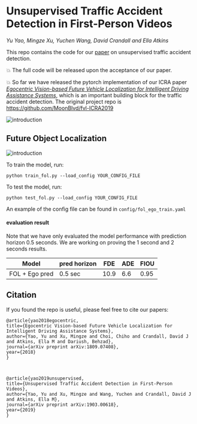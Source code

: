 # Unsupervised Traffic Accident Detection in First-Person Videos

*Yu Yao, Mingze Xu, Yuchen Wang, David Crandall and Ella Atkins*

This repo contains the code for our [paper](https://arxiv.org/pdf/1903.00618.pdf) on unsupervised traffic accident detection.

:boom: The full code will be released upon the acceptance of our paper.

:boom: So far we have released the pytorch implementation of our ICRA paper [*Egocentric Vision-based Future Vehicle Localization for Intelligent Driving Assistance Systems*](https://arxiv.org/pdf/1809.07408.pdf), which is an important building block for the traffic accident detection. The original project repo is https://github.com/MoonBlvd/fvl-ICRA2019

![introduction](figures/teaser.png|width=50)

## Future Object Localization

![introduction](figures/fol.png|width=50)

To train the model, run:

	python train_fol.py --load_config YOUR_CONFIG_FILE

To test the model, run:

	python test_fol.py --load_config YOUR_CONFIG_FILE
 
 An example of the config file can be found in ```config/fol_ego_train.yaml```

#### evaluation result
Note that we have only evaluated the model performance with prediction horizon 0.5 seconds. We are working on proving the 1 second and 2 seconds results.

|     Model      | pred horizon | FDE  | ADE | FIOU |
|:--------------:|--------------|------|-----|------|
| FOL + Ego pred | 0.5 sec      | 10.9 | 6.6 | 0.95 |

## Citation
If you found the repo is useful, please feel free to cite our papers:

	@article{yao2018egocentric,
	title={Egocentric Vision-based Future Vehicle Localization for Intelligent Driving Assistance Systems},
	author={Yao, Yu and Xu, Mingze and Choi, Chiho and Crandall, David J and Atkins, Ella M and Dariush, Behzad},
	journal={arXiv preprint arXiv:1809.07408},
	year={2018}
	}



	@article{yao2019unsupervised,
	title={Unsupervised Traffic Accident Detection in First-Person Videos},
	author={Yao, Yu and Xu, Mingze and Wang, Yuchen and Crandall, David J and Atkins, Ella M},
	journal={arXiv preprint arXiv:1903.00618},
	year={2019}
	}
<!-- ## Run detection
Go to Mask-RCNN root directory run:

	python run_inference.py \
        -i /media/DATA/VAD_datasets/taiwan_sa/testing/frames \
        -o /media/DATA/VAD_datasets/taiwan_sa/testing/mask_rcnn_detections \
        --for_deepsort \
        --image_shape 1280 720 3 \
        -g=0

## Run tracking
Go to deep-sort root directory run:

	python deep_sort_app.py \
    --sequence_dir=/media/DATA/VAD_datasets/taiwan_sa/testing/frames \
    --detection_dir=/media/DATA/VAD_datasets/taiwan_sa/testing/mask_rcnn_detections \
    --min_confidence=0.3 \
    --nms_max_overlap=0.5 \
    --output_dir=/media/DATA/VAD_datasets/taiwan_sa/testing/deep_sort:w

## Run flownet2
Go to flownet2 root directory run:

	export CUDA_VISIBLE_DEVICES=0
	python main.py \
	    --skip_validation \
	    --skip_train \
	    --inference \
	    --no_loss \
	    --save_flow \
	    --model FlowNet2 \
	    --inference_dataset TaiwanSA \
	    --inference_dataset_root data/taiwan_sa/testing \
	    --inference_size 320 192 \
	    --resume checkpoints/FlowNet2_checkpoint.pth.tar

## Run ORB-SLAM2 for ego motion
Go to orb_slam2 root directory run:
	
	python rgb2gray.py --help
	
to make sure there is a 'time.txt' file in each video's folder. Make sure the time length is greather than or equal to the video length(!!)

Then run

	python run_all_videos.py --help

to generate odometry outputs. -->


<!-- ## Train ego motion prediction

1. Run scripts/odo_to_ego_motion.py to convert the ```.txt``` odometry files to ```.npy``` files containing yaw, x, z. Note that training and validation data are separately created
2. Run ```python train_ego_pred.py``` to train a RNN-ED ego motion prediction model.

## Train FVL + ego motion preditcion

1. Make sure ego motion model has been pretrained
2. In config/fvl_config.yaml indicate the best checkpoint of the ego motion prediction model
3. run  ```python train.py``` to train the FVL-ego model -->
